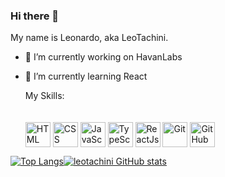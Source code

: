 ### Hi there 👋
My name is Leonardo, aka LeoTachini.

- 🔭 I’m currently working on HavanLabs
- 🌱 I’m currently learning React

  <summary>My Skills:</summary>
      <br><br>
    <div>
        <img align="center" alt="HTML" height="40" width="40" src="https://skillicons.dev/icons?i=html"/>  
        <img align="center" alt="CSS" height="40" width="40" src="https://skillicons.dev/icons?i=css"/>
        <img align="center" alt="JavaScript" height="40" width="40" src="https://skillicons.dev/icons?i=javascript">
        <img align="center" alt="TypeScript" height="40" width="40" src="https://skillicons.dev/icons?i=typescript"/>
        <img align="center" alt="ReactJs" height="40" width="40" src="https://skillicons.dev/icons?i=react"/>
        <img align="center" alt="Git" height="40" width="40" src="https://skillicons.dev/icons?i=git"/>
        <img align="center" alt="GitHub" height="40" width="40" src="https://skillicons.dev/icons?i=github"/>
    </div>

<div style="display: flex;">
        <a href="https://github.com/leotachini">
            <img src="https://github-readme-stats.vercel.app/api/top-langs/?username=leotachini" alt="Top Langs" />
        </a>
        <a href="https://github.com/leotachini">
            <img src="https://github-readme-stats.vercel.app/api?username=leotachini&show_icons=true&theme=transparent" alt="leotachini GitHub stats" />
        </a>
    </div>
  
<!--colocar api pokemon aleatorio-->
